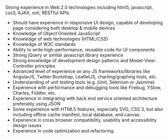 Strong experience in Web.2.0 technologies including html5,
javascript, css3, AJAX, xml, RESTful APIs.
-  Should have experience in responsive UI design, capable of developing
page considering both desktop & mobile devices
-  Knowledge of Object Oriented JavaScript
-  Knowledge of web technologies (HTML/CSS)
-  Knowledge of W3C standards
-  Ability to write high-performance, reusable code for UI components
-  Strong jQuery or similar javascript library experience
-  Strong knowledge of development design patterns and Model-View-Controller principles
-  Advanced level of experience on any JS frameworks/libraries like
AngularJS, Twitter Bootstrap, LeafletJS, charting/graphing tools, etc.
-  Understanding of unit testing tools (e.g. jUnit, Selenium or Jasmine)
-  Experience with performance and debugging tools like Firebug, YSlow,
Charles, Fiddler, etc.
-  Experience in integrating with back end service oriented architecture
preferably using JSON
-  Some experience with HTML5 features, especially SVG, CSS 3, but also
including offline cache manifest, local database, and canvas.
-  Experience in cross browser compatibility, usability and accessibility design issues
-  Experience in code optimization and refactoring.
